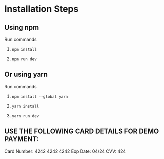 # Installation Steps

## Using npm

Run commands

1. `npm install`

2. `npm run dev`

## Or using yarn

Run commands

1. `npm install --global yarn`

2. `yarn install`

3. `yarn run dev`


## USE THE FOLLOWING CARD DETAILS FOR DEMO PAYMENT:
Card Number: 4242 4242 4242 Exp Date: 04/24 CVV: 424
